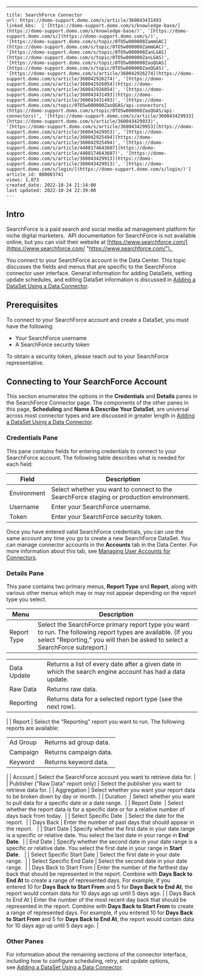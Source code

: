 ---
    title: SearchForce Connector
    url: https://domo-support.domo.com/s/article/360043431493
    linked_kbs:  ['[https://domo-support.domo.com/s/knowledge-base/](https://domo-support.domo.com/s/knowledge-base/)', '[https://domo-support.domo.com/s/](https://domo-support.domo.com/s/)', '[https://domo-support.domo.com/s/topic/0TO5w000000ZammGAC](https://domo-support.domo.com/s/topic/0TO5w000000ZammGAC)', '[https://domo-support.domo.com/s/topic/0TO5w000000ZanLGAS](https://domo-support.domo.com/s/topic/0TO5w000000ZanLGAS)', '[https://domo-support.domo.com/s/topic/0TO5w000000ZaoQGAS](https://domo-support.domo.com/s/topic/0TO5w000000ZaoQGAS)', '[https://domo-support.domo.com/s/article/360042926274](https://domo-support.domo.com/s/article/360042926274)', '[https://domo-support.domo.com/s/article/360042926054](https://domo-support.domo.com/s/article/360042926054)', '[https://domo-support.domo.com/s/article/360043431493](https://domo-support.domo.com/s/article/360043431493)', '[https://domo-support.domo.com/s/topic/0TO5w000000ZaoQGAS/api-connectors](https://domo-support.domo.com/s/topic/0TO5w000000ZaoQGAS/api-connectors)', '[https://domo-support.domo.com/s/article/360043429933](https://domo-support.domo.com/s/article/360043429933)', '[https://domo-support.domo.com/s/article/360043429953](https://domo-support.domo.com/s/article/360043429953)', '[https://domo-support.domo.com/s/article/360042925494](https://domo-support.domo.com/s/article/360042925494)', '[https://domo-support.domo.com/s/article/4408174643607](https://domo-support.domo.com/s/article/4408174643607)', '[https://domo-support.domo.com/s/article/360043429913](https://domo-support.domo.com/s/article/360043429913)', '[https://domo-support.domo.com/s/login/](https://domo-support.domo.com/s/login/)']
    article_id: 000003741
    views: 1,073
    created_date: 2022-10-24 21:14:00
    last updated: 2022-10-24 22:39:00
    ---



Intro
-----


SearchForce is a paid search and social media ad management platform for niche digital marketers.  API documentation for SearchForce is not available online, but you can visit their website at [https://www.searchforce.com/](https://www.searchforce.com/ "https://www.searchforce.com/"). 


You connect to your SearchForce account in the Data Center. This topic discusses the fields and menus that are specific to the SearchForce connector user interface. General information for adding DataSets, setting update schedules, and editing DataSet information is discussed in [Adding a DataSet Using a Data Connector](/s/article/360042926274).


Prerequisites
-------------


To connect to your SearchForce account and create a DataSet, you must have the following:


* Your SearchForce username
* A SearchForce security token


To obtain a security token, please reach out to your SearchForce representative.


Connecting to Your SearchForce Account
--------------------------------------


This section enumerates the options in the **Credentials** and **Details** panes in the SearchForce Connector page. The components of the other panes in this page, **Scheduling** and **Name & Describe Your DataSet**, are universal across most connector types and are discussed in greater length in [Adding a DataSet Using a Data Connector](/s/article/360042926274 "Adding a DataSet Using a Data Connector").


### Credentials Pane


This pane contains fields for entering credentials to connect to your SearchForce account. The following table describes what is needed for each field:  




| Field | Description |
| --- | --- |
| Environment | Select whether you want to connect to the SearchForce staging or production environment. |
| Username | Enter your SearchForce username. |
| Token | Enter your SearchForce security token. |


Once you have entered valid SearchForce credentials, you can use the same account any time you go to create a new SearchForce DataSet. You can manage connector accounts in the **Accounts** tab in the Data Center. For more information about this tab, see [Managing User Accounts for Connectors](/s/article/360042926054 "Managing User Accounts for Connectors").


### Details Pane


This pane contains two primary menus, **Report Type** and **Report**, along with various other menus which may or may not appear depending on the report type you select.




| Menu | Description |
| --- | --- |
| Report Type | Select the SearchForce primary report type you want to run. The following report types are available. (If you select "Reporting," you will then be asked to select a SearchForce subreport.)

|  |  |
| --- | --- |
| Data Update | Returns a list of every date after a given date in which the search engine account has had a data update. |
| Raw Data | Returns raw data. |
| Reporting | Returns data for a selected report type (see the next row). |

 |
| Report | Select the "Reporting" report you want to run. The following reports are available:

|  |  |
| --- | --- |
| Ad Group | Returns ad group data. |
| Campaign | Returns campaign data. |
| Keyword | Returns keyword data. |

 |
| Account | Select the SearchForce account you want to retrieve data for. |
| Publisher ("Raw Data" report only) | Select the publisher you want to retrieve data for. |
| Aggregation | Select whether you want your report data to be broken down by day or month. |
| Duration  | Select whether you want to pull data for a specific date or a date range.  |
| Report Date  | Select whether the report data is for a specific date or for a relative number of days back from today.  |
| Select Specific Date  | Select the date for the report.  |
| Days Back | Enter the number of past days that should appear in the report.   |
| Start Date | Specify whether the first date in your date range is a specific or relative date. You select the last date in your range in **End Date**.  |
| End Date | Specify whether the second date in your date range is a specific or relative date. You select the first date in your range in **Start Date**.   |
| Select Specific Start Date | Select the first date in your date range.  |
| Select Specific End Date | Select the second date in your date range.  |
| Days Back to Start From | Enter the number of the farthest day back that should be represented in the report. Combine with **Days Back to End At** to create a range of represented days.
For example, if you entered 10 for **Days Back to Start From** and 5 for **Days Back to End At**, the report would contain data for 10 days ago up until 5 days ago. |
| Days Back to End At | Enter the number of the most recent day back that should be represented in the report. Combine with **Days Back to Start From** to create a range of represented days.
For example, if you entered 10 for **Days Back to Start From** and 5 for **Days Back to End At**, the report would contain data for 10 days ago up until 5 days ago. |


### Other Panes


For information about the remaining sections of the connector interface, including how to configure scheduling, retry, and update options, see [Adding a DataSet Using a Data Connector](/s/article/360042926274).

